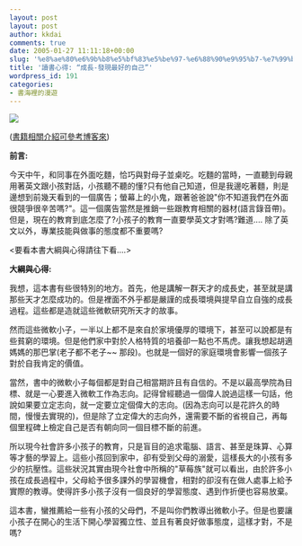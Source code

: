 ```yaml
---
layout: post
layout: post
author: kkdai
comments: true
date: 2005-01-27 11:11:18+00:00
slug: '%e8%ae%80%e6%9b%b8%e5%bf%83%e5%be%97-%e6%88%90%e9%95%b7-%e7%99%bc%e7%8f%be%e6%9c%80%e5%a5%bd%e7%9a%84%e8%87%aa%e5%b7%b1'
title: '讀書心得: “成長-發現最好的自己”'
wordpress_id: 191
categories:
- 書海裡的漫遊
---
```


![](http://addons.books.com.tw/G/6/0010255666.jpg)

([書籍相關介紹可參考博客來](http://www.books.com.tw/exep/prod/booksfile.php?item=0010255666))

**前言:**

今天中午，和同事在外面吃麵，恰巧與對母子並桌吃。吃麵的當時，一直聽到母親用著英文跟小孩對話，小孩聽不聽的懂?只有他自己知道，但是我邊吃著麵，則是邊想到前幾天看到的一個廣告；螢幕上的小鬼，跟著爸爸說"你不知道我們在外面很競爭很辛苦嗎?"。這一個廣告當然是推銷一些跟教育相關的器材(語言錄音帶)。但是，現在的教育到底怎麼了?小孩子的教育一直要學英文才對嗎?難道.... 除了英文以外，專業技能與做事的態度都不重要嗎?

<要看本書大綱與心得請往下看....>


<!-- more -->


**大綱與心得:**

我想，這本書有些很特別的地方。首先，他是講解一群天才的成長史，甚至就是講那些天才怎麼成功的。但是裡面不外乎都是嚴謹的成長環境與提早自立自強的成長過程。這些都是造就這些微軟研究所天才的故事。

然而這些微軟小子，一半以上都不是來自於家境優厚的環境下，甚至可以說都是有些貧窮的環境。但是他們家中對於人格特質的培養卻一點也不馬虎。讓我想起胡適媽媽的那巴掌(老子都不老子~~ 那段)。也就是一個好的家庭環境會影響一個孩子對於自我肯定的價值。

當然，書中的微軟小子每個都是對自己相當期許且有自信的。不是以最高學院為目標、就是一心要進入微軟工作為志向。記得曾經聽過一個偉人說過這樣一句話，他說如果要立定志向，就一定要立定個偉大的志向。(因為志向可以是花許久的時間，慢慢去實現的)，但是除了立定偉大的志向外，還需要不斷的省視自己，再每個里程碑上檢定自己是否有朝向同一個目標不斷的前進。

所以現今社會許多小孩子的教育，只是盲目的追求電腦、語言、甚至是珠算、心算等才藝的學習上。這些小孩回到家中，卻有受到父母的溺愛，這樣長大的小孩有多少的抗壓性。這些狀況其實由現今社會中所稱的"草莓族"就可以看出，由於許多小孩在成長過程中，父母給予很多課外的學習機會，相對的卻沒有在做人處事上給予實際的教導。使得許多小孩子沒有一個良好的學習態度、遇到作折便也容易放棄。

這本書，蠻推薦給一些有小孩的父母們，不是叫你們教導出微軟小子。但是也要讓小孩子在開心的生活下開心學習獨立性、並且有著良好做事態度，這樣才對，不是嗎?
